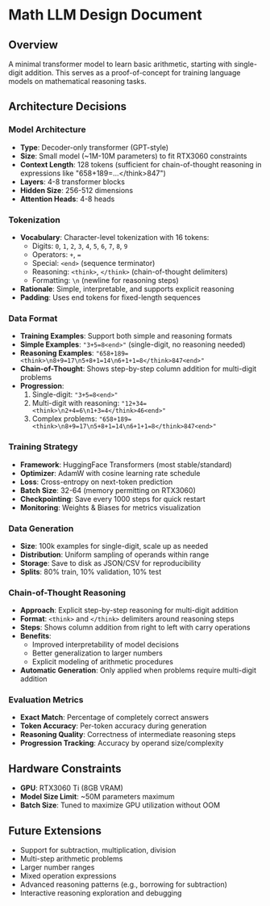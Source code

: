 # Math LLM Design Document

## Overview

A minimal transformer model to learn basic arithmetic, starting with single-digit addition. This serves as a proof-of-concept for training language models on mathematical reasoning tasks.

## Architecture Decisions

### Model Architecture

- **Type**: Decoder-only transformer (GPT-style)
- **Size**: Small model (~1M-10M parameters) to fit RTX3060 constraints
- **Context Length**: 128 tokens (sufficient for chain-of-thought reasoning in expressions like "658+189=<think>...<\/think>847<end>")
- **Layers**: 4-8 transformer blocks
- **Hidden Size**: 256-512 dimensions
- **Attention Heads**: 4-8 heads

### Tokenization

- **Vocabulary**: Character-level tokenization with 16 tokens:
  - Digits: `0`, `1`, `2`, `3`, `4`, `5`, `6`, `7`, `8`, `9`
  - Operators: `+`, `=`
  - Special: `<end>` (sequence terminator)
  - Reasoning: `<think>`, `</think>` (chain-of-thought delimiters)
  - Formatting: `\n` (newline for reasoning steps)
- **Rationale**: Simple, interpretable, and supports explicit reasoning
- **Padding**: Uses end tokens for fixed-length sequences

### Data Format

- **Training Examples**: Support both simple and reasoning formats
- **Simple Examples**: `"3+5=8<end>"` (single-digit, no reasoning needed)
- **Reasoning Examples**: `"658+189=<think>\n8+9=17\n5+8+1=14\n6+1+1=8</think>847<end>"`
- **Chain-of-Thought**: Shows step-by-step column addition for multi-digit problems
- **Progression**:
  1. Single-digit: `"3+5=8<end>"`
  2. Multi-digit with reasoning: `"12+34=<think>\n2+4=6\n1+3=4</think>46<end>"`
  3. Complex problems: `"658+189=<think>\n8+9=17\n5+8+1=14\n6+1+1=8</think>847<end>"`

### Training Strategy

- **Framework**: HuggingFace Transformers (most stable/standard)
- **Optimizer**: AdamW with cosine learning rate schedule
- **Loss**: Cross-entropy on next-token prediction
- **Batch Size**: 32-64 (memory permitting on RTX3060)
- **Checkpointing**: Save every 1000 steps for quick restart
- **Monitoring**: Weights & Biases for metrics visualization

### Data Generation

- **Size**: 100k examples for single-digit, scale up as needed
- **Distribution**: Uniform sampling of operands within range
- **Storage**: Save to disk as JSON/CSV for reproducibility
- **Splits**: 80% train, 10% validation, 10% test

### Chain-of-Thought Reasoning

- **Approach**: Explicit step-by-step reasoning for multi-digit addition
- **Format**: `<think>` and `</think>` delimiters around reasoning steps
- **Steps**: Shows column addition from right to left with carry operations
- **Benefits**:
  - Improved interpretability of model decisions
  - Better generalization to larger numbers
  - Explicit modeling of arithmetic procedures
- **Automatic Generation**: Only applied when problems require multi-digit addition

### Evaluation Metrics

- **Exact Match**: Percentage of completely correct answers
- **Token Accuracy**: Per-token accuracy during generation
- **Reasoning Quality**: Correctness of intermediate reasoning steps
- **Progression Tracking**: Accuracy by operand size/complexity

## Hardware Constraints

- **GPU**: RTX3060 Ti (8GB VRAM)
- **Model Size Limit**: ~50M parameters maximum
- **Batch Size**: Tuned to maximize GPU utilization without OOM

## Future Extensions

- Support for subtraction, multiplication, division
- Multi-step arithmetic problems
- Larger number ranges
- Mixed operation expressions
- Advanced reasoning patterns (e.g., borrowing for subtraction)
- Interactive reasoning exploration and debugging
